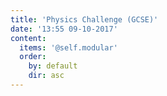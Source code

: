 ```yaml
---
title: 'Physics Challenge (GCSE)'
date: '13:55 09-10-2017'
content:
  items: '@self.modular'
  order:
    by: default
    dir: asc
---
```

